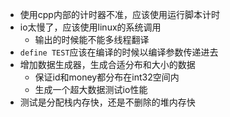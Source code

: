 * 使用cpp内部的计时器不准，应该使用运行脚本计时
* io太慢了，应该使用linux的系统调用
    * 输出的时候能不能多线程翻译
* `define TEST`应该在编译的时候以编译参数传递进去
* 增加数据生成器，生成合适分布和大小的数据
    * 保证id和money都分布在int32空间内
    * 生成一个超大数据测试io性能
* 测试是分配栈内存快，还是不删除的堆内存快